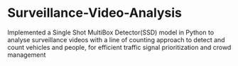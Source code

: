 # Surveillance-Video-Analysis
Implemented a Single Shot MultiBox Detector(SSD) model in Python to analyse surveillance videos with a line of counting approach to detect and count vehicles and people, for efficient traffic signal prioritization and crowd management
